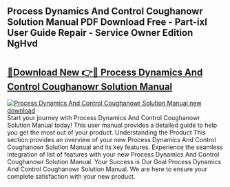 ## Process Dynamics And Control Coughanowr Solution Manual PDF Download Free - Part-ixl User Guide Repair - Service Owner Edition NgHvd

# <h2><a href="http://bc53003.oget.top/?id=Process+Dynamics+And+Control+Coughanowr+Solution+Manual">🔗Download New 👉🔴 Process Dynamics And Control Coughanowr Solution Manual</a></h2>

[![Process Dynamics And Control Coughanowr Solution Manual new download](https://i.imgur.com/5g1atiW.png)](http://bc53003.oget.top/?id=Process+Dynamics+And+Control+Coughanowr+Solution+Manual)
Start your journey with Process Dynamics And Control Coughanowr Solution Manual today! This user manual provides a detailed guide to help you get the most out of your product. Understanding the Product This section provides an overview of your new Process Dynamics And Control Coughanowr Solution Manual and its key features. Experience the seamless integration of list of features with your new Process Dynamics And Control Coughanowr Solution Manual. Your Success is Our Goal Process Dynamics And Control Coughanowr Solution Manual. We are here to ensure your complete satisfaction with your new product.
